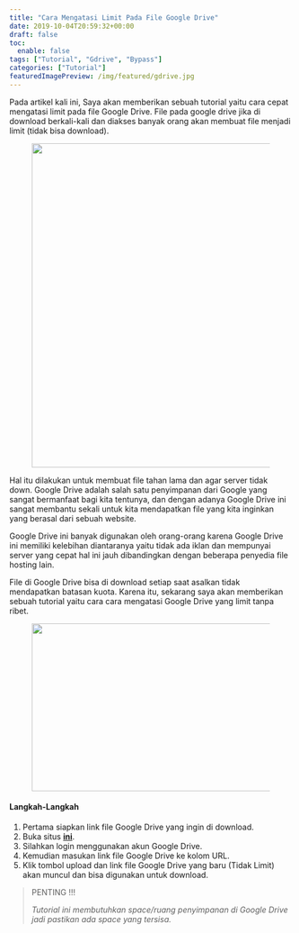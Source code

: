```yaml
---
title: "Cara Mengatasi Limit Pada File Google Drive"
date: 2019-10-04T20:59:32+00:00
draft: false
toc:
  enable: false
tags: ["Tutorial", "Gdrive", "Bypass"]
categories: ["Tutorial"]
featuredImagePreview: /img/featured/gdrive.jpg
---
```


<p class="has-medium-font-size">
  Pada artikel kali ini, Saya akan memberikan sebuah tutorial yaitu cara cepat mengatasi limit pada file Google Drive. File pada google drive jika di download berkali-kali dan diakses banyak orang akan membuat file menjadi limit (tidak bisa download).
</p><figure class="wp-block-image">

<img loading="lazy" width="1024" height="576" src="/img/content/2019/Screenshot-201.png" alt="" class="wp-image-4422"></figure> 

<p style="text-align:left" class="has-medium-font-size">
  Hal itu dilakukan untuk membuat file tahan lama dan agar server tidak down. Google Drive adalah salah satu penyimpanan dari Google yang sangat bermanfaat bagi kita tentunya, dan dengan adanya Google Drive ini sangat membantu sekali untuk kita mendapatkan file yang kita inginkan yang berasal dari sebuah website.
</p>

<p class="has-medium-font-size">
  Google Drive ini banyak digunakan oleh orang-orang karena Google Drive ini memiliki kelebihan diantaranya yaitu tidak ada iklan dan mempunyai server yang cepat hal ini jauh dibandingkan dengan beberapa penyedia file hosting lain.
</p>

<p class="has-medium-font-size">
  File di Google Drive bisa di download setiap saat asalkan tidak mendapatkan batasan kuota. Karena itu, sekarang saya akan memberikan sebuah tutorial yaitu cara cara mengatasi Google Drive yang limit tanpa ribet.
</p><figure class="wp-block-image">

<img loading="lazy" width="1024" height="298" src="/img/content/2019/Screenshot-200.png" alt="" class="wp-image-4416"></figure> 

#### Langkah-Langkah

  1. Pertama siapkan link file Google Drive yang ingin di download.
  2. Buka situs **<a href="https://files.cx" target="_blank" rel="noreferrer noopener" aria-label=" (opens in a new tab)">ini</a>**.
  3. Silahkan login menggunakan akun Google Drive.
  4. Kemudian masukan link file Google Drive ke kolom URL.
  5. Klik tombol upload dan link file Google Drive yang baru (Tidak Limit) akan muncul dan bisa digunakan untuk download.

<blockquote class="wp-block-quote">
  <p>
    PENTING !!!
  </p>
  
  <cite>Tutorial ini membutuhkan space/ruang penyimpanan di Google Drive jadi pastikan ada space yang tersisa.</cite>
</blockquote>